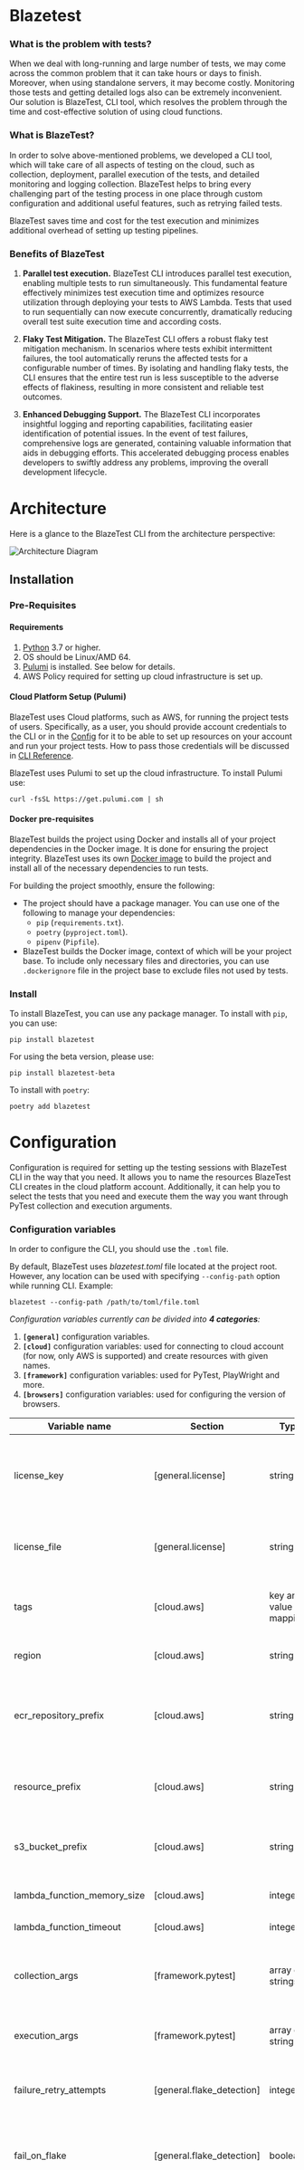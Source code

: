 # Blazetest

### What is the problem with tests?

When we deal with long-running and large number of tests, we may come across the common problem that it can take hours or days to finish.
Moreover, when using standalone servers, it may become costly. Monitoring those tests and getting detailed logs also can be extremely inconvenient.
Our solution is BlazeTest, CLI tool, which resolves the problem through the time and cost-effective solution of using cloud functions.

### What is BlazeTest?

In order to solve above-mentioned problems, we developed a CLI tool, which will take care of all aspects of testing on the cloud,
such as collection, deployment, parallel execution of the tests, and detailed monitoring and logging collection.
BlazeTest helps to bring every challenging part of the testing process in one place through custom configuration and additional useful features, such as retrying failed tests.

BlazeTest saves time and cost for the test execution and minimizes additional overhead of setting up testing pipelines.

### Benefits of BlazeTest

1. **Parallel test execution.** BlazeTest CLI introduces parallel test execution, enabling multiple tests to run simultaneously.
This fundamental feature effectively minimizes test execution time and optimizes resource utilization through deploying your tests to AWS Lambda.
Tests that used to run sequentially can now execute concurrently, dramatically reducing overall test suite
execution time and according costs.

2. **Flaky Test Mitigation.** The BlazeTest CLI offers a robust flaky test mitigation mechanism.
In scenarios where tests exhibit intermittent failures, the tool automatically reruns the affected tests for a
configurable number of times. By isolating and handling flaky tests, the CLI ensures that the entire test run is
less susceptible to the adverse effects of flakiness, resulting in more consistent and reliable test outcomes.

3. **Enhanced Debugging Support.** The BlazeTest CLI incorporates insightful logging and reporting capabilities,
facilitating easier identification of potential issues. In the event of test failures, comprehensive logs are
generated, containing valuable information that aids in debugging efforts. This accelerated debugging process
enables developers to swiftly address any problems, improving the overall development lifecycle.

# Architecture

Here is a glance to the BlazeTest CLI from the architecture perspective:

![Architecture Diagram](https://i.ibb.co/mHWgN5c/architecture-diagram.png)

## Installation

### Pre-Requisites

#### Requirements
1. [Python](https://www.python.org/) 3.7 or higher.
2. OS should be Linux/AMD 64.
2. [Pulumi](https://www.pulumi.com/docs/install/) is installed. See below for details.
3. AWS Policy required for setting up cloud infrastructure is set up.


#### Cloud Platform Setup (Pulumi)

BlazeTest uses Cloud platforms, such as AWS, for running the project tests of users.
Specifically, as a user, you should provide account credentials to the CLI or in the
[Config](#configuration) for it to be able to set up resources on your account and run
your project tests. How to pass those credentials will be discussed in [CLI Reference](#cli-command-reference).

BlazeTest uses Pulumi to set up the cloud infrastructure. To install Pulumi use:

```
curl -fsSL https://get.pulumi.com | sh
```

#### Docker pre-requisites

BlazeTest builds the project using Docker and installs all of your project dependencies in the Docker image.
It is done for ensuring the project integrity. BlazeTest uses its own [Docker image](https://github.com/railflow/blazetest-docker) to build the project and install all of the necessary dependencies to run tests.

For building the project smoothly, ensure the following:

- The project should have a package manager. You can use one of the following to manage your dependencies:
  - `pip` (`requirements.txt`).
  - `poetry` (`pyproject.toml`).
  - `pipenv` (`Pipfile`).
- BlazeTest builds the Docker image, context of which will be your project base. To include only necessary files and directories, you can use `.dockerignore` file in the project base to exclude files not used by tests.

### Install

To install BlazeTest, you can use any package manager. To install with `pip`, you can use:

```
pip install blazetest
```

For using the beta version, please use:

```
pip install blazetest-beta
```

To install with `poetry`:
```
poetry add blazetest
```

# Configuration

Configuration is required for setting up the testing sessions with BlazeTest CLI in the way that you need.
It allows you to name the resources BlazeTest CLI creates in the cloud platform account.
Additionally, it can help you to select the tests that you need and execute them the way you want through PyTest collection and execution arguments.

### Configuration variables

In order to configure the CLI, you should use the `.toml` file.

By default, BlazeTest uses _blazetest.toml_ file located at the project root.
However, any location can be used with specifying `--config-path` option while running CLI. Example:

`blazetest --config-path /path/to/toml/file.toml`

_Configuration variables currently can be divided into **4 categories**:_
1. **`[general]`** configuration variables.
2. **`[cloud]`** configuration variables: used for connecting to cloud account (for now, only AWS is supported) and create resources with given names.
3. **`[framework]`** configuration variables: used for PyTest, PlayWright and more.
4. **`[browsers]`** configuration variables: used for configuring the version of browsers.


| Variable name          | Section                   | Type                   | Required                        | Description                                                                                                                                                                                                                                            | Example                                  |
|------------------------|---------------------------|------------------------|---------------------------------|--------------------------------------------------------------------------------------------------------------------------------------------------------------------------------------------------------------------------------------------------------|------------------------------------------|
| license_key            | [general.license]         | string                 | Yes, if not passed anywhere else | (online activation) License key. Can be set with SPEEDYTEST_LICENSE environment variable or can be passed as --license-key CLI option                                                                                                                  | XXXXX-XXXXX-XXXXX-XXXXX                  |
| license_file | [general.license]                   | string | Yes, if not passed anywhere else | (offline activation) File path or remote url license file                                                                                                                                                                                              | /files/ActivationFile.skm |
| tags | [cloud.aws]                   | key and value mappings | No | Global tags that are attached to all the cloud resources created by BlazeTest. Default is empty                                                                                                                                                        | {tag1 = "tag1value", tag2 = "tag2value"} |
| region                 | [cloud.aws]               | string                 | Yes                             | AWS Region. Can be set with AWS_REGION environment variable                                                                                                                                                                                            | eu-west-1                                |
| ecr_repository_prefix    | [cloud.aws]               | string                 | No                              | AWS Elastic Container Registry (ECR) Repository name. It is where your project Docker image will be uploaded. Default is "blazetest-repo"                                                                                                              | blazetest-repo                           |
| resource_prefix             | [cloud.aws]               | string                 | No                              | Resource prefix. Used for naming the Lambda and CloudFormation. Default is "blazetest-stack"                                                                                                                                                           | blazetest-stack                          |
| s3_bucket_prefix              | [cloud.aws]               | string                 | No                              | AWS Simple Storage Service (S3) bucket name. Used for storing the test results. Default is "blazetest-s3"                                                                                                                                              | blazetest-s3                             |
| lambda_function_memory_size | [cloud.aws]               | integer                | No                              | AWS Lambda function memory size. Default is 4096                                                                                                                                                                                                       | 4096                                     |
| lambda_function_timeout | [cloud.aws]               | integer                | No                              | AWS Lambda function timeout. Default is 900                                                                                                                                                                                                            | 900                                      |
| collection_args        | [framework.pytest]        | array of strings       | No                              | Arguments passed to Pytest while collecting/selecting tests (not executing them). See PyTest docs for possible options.                                                                                                                                | ["tests/module1", "-m", "feature1"]      |
| execution_args         | [framework.pytest]        | array of string        | No                              | Arguments passed to Pytest while executing tests. See PyTest docs for possible options.                                                                                                                                                                | ["-s", "-vv", "--durations=10"]          |
| failure_retry_attempts | [general.flake_detection] | integer                | No                              | How many times to retry the failed tests. Retrial happens after the initial test run ends. Default is 0                                                                                                                                                | 1                                        |
| fail_on_flake         | [general.flake_detection] | boolean                | No                              | Whether to exit with fail or success when the flaky tests are found. By default, BlazeTest will fail if the flaky test is found                                                                                                                        | true                                     |
| remove_flakes          | [general.flake_detection] | boolean                | No                              | If true, BlazeTest will consider flaky tests as failed and will not include them in the JUnit XML report as flaky. Default is false                                                                                                                    | false                                    |
| exit_on_flake_detection| [general.flake_detection] | boolean                | No                              | If true, when the failed tests are retried, if the test passed, it will mark it as flaky and will not retry this test again. Otherwise, it will retry the test `failure_retry_attempts` time even if it has passed during the retrial. Default is true. | true                                     |

:::info
For PyTest arguments, please see the usage examples in the pytest documentation: https://docs.pytest.org/en/7.1.x/contents.html.
:::

### Difference between collection and execution arguments for PyTest

In the workflow of BlazeTest CLI, concepts of collection and execution can be explained in a simple way:
1. _Collection is selection of the tests that we need._
There are several options that PyTest allows us to collect the tests, such as the directory the tests are located and the markers that test use.

2. _Execution is actually running the tests._
There is a variety of options you can run your tests with PyTest. For example, you can increase verbosity with `-v` option, or capture the output with `-s` option while **running the tests**.

### Example

Here you can see the example `blazetest.toml` file:

```
[general.license]
license_key = "ASDSA-ASDSA-ASDSA-ASDSA"

[general.flake_detection]
failure_retry_attempts = 3
fail_on_flake = false
remove_flakes = false
exit_on_flake_detection = false

[cloud.aws]
region = "eu-west-1"
ecr_repository_prefix = "my-example-repository"
resource_prefix = "example-stack-name"
s3_bucket_prefix = "example-bucket"
tags = {key1 = "value1", key2 = "value2"}

[framework.pytest]
collection_args = ["tests/module1", "-m", "feature1"]
execution_args = ["-s", "-vv"]

[browsers.chrome]
version = "107.0"
```

**! You don't need to indicate `--junitxml` flag as it will be defined automatically.**

### CLI Command Reference
**! Use double quotes for argument values with spaces. Example: --project "demo project"**

BlazeTest has 3 main commands:
1. `blazetest run`: main command, which executes the main logic.
2. `blazetest rerun`: command used for rerunning the session.
3. `blazetest sessions`: shows all runs and reruns history.

### Blazetest Run

```shell
blazetest run [OPTIONS]
```
**Available options:**

| Key                               | Required | Description                                                                                                                                                                                                                     | Example                                               |
|-----------------------------------|---------|---------------------------------------------------------------------------------------------------------------------------------------------------------------------------------------------------------------------------------|-------------------------------------------------------|
| -k, --license-key                 | -k or -l | (online activation) License key. Can be set with SPEEDYTEST_LICENSE environment variable or can be included in project configuration                                                                                            | -k XXXXX-XXXXX-XXXXX-XXXXX                            |
| -l, --license-file                | -k or -l | (offline activation) File path or remote url license file                                                                                                                                                                       | -l /files/ActivationFile.skm                          |
| -ak, --aws-access-key-id          | Yes     | AWS Access Key ID. Can be set with AWS_ACCESS_KEY_ID environment variable                                                                                                                                                       | -awskey AKIAIOSFODNN7EXAMPLE                          |
| -as, --aws-secret-access-key      | Yes     | AWS Secret Access Key. Can be set with AWS_SECRET_ACCESS_KEY environment variable                                                                                                                                               | -awssecret wJalrXUtnFEMI/K7MDENG/bPxRfiCYEXAMPLEKEY   |
| -config, --config-path            | No      | Path to the configuration file (should be .toml file), default is blazetest.toml in the folder CLI is executed. If not found, raises an error                                                                                  | -config /config/blazetest.toml                       |
| -lo, --logs                       | No      | Enables logs and shows them in the stdout. Default is enabled. When disabled, saved to blazetest.log file in the folder CLI is executed                                                                                        | -awskey XXX -awssecret XXX --logs=disabled            |
| -lk, --loki                       | No      | Loki API Key. If provided, logs are sent to the Loki Log aggregation system of Railflow                                                                                                                                         | -lk XXXX [108 characters long string]                 |
| -d, --diag                        | No      | Executes one trial test to make sure everything works. The tests are not collected, instead dummy test is sent to Lambda                                                                                                        | -awskey XXX -awssecret XXX -d                         |
| -t, --tags                        | No      | Tags specified for the AWS Lambda function. The tags will be attached to the created Lambda function instance                                                                                                                   | -t tag1=tag1value,tag2=tag2value                      |
| -de, --debug                      | No      | Enables debugging output                                                                                                                                                                                                        | -awskey XXX -awssecret XXX -de                        |

```shell title="BlazeTest CLI Example of 'blazetest run'"
blazetest run -k <license key> -ak <aws-access-key-id> -as <aws-secret-access-key> -config <directory name>/<configuration filename> -lk <loki api key> -t <tag1>=<tagvalue1>,<tag2>=<tagvalue2>
```

### Blazetest Rerun

```shell
blazetest rerun [OPTIONS]
```
**Available options:**

| Key        | Required | Description                                                                         | Example     |
|------------|----------|-------------------------------------------------------------------------------------|-------------|
| -u, --uuid | Yes      | Session UUID, which you want to rerun. Can be found by command `blazetest sessions` | -u a2bb567a |

```shell title="BlazeTest CLI Example of 'blazetest rerun'"
blazetest rerun --uuid a2bb567a -lk <loki api key>
```

### Blazetest Sessions

```shell
blazetest sessions [OPTIONS]
```
**Available options:**

| Key           | Required | Description                                                                                                               | Example |
|---------------|---------|---------------------------------------------------------------------------------------------------------------------------|---------|
| -i, --include | No      | Which type of runs to include in the output of the history of sessions. Can be: "all", "runs", "reruns". Default is "all" | -i runs |
| -t, --tags    | No      | Option to filter the sessions by tags. If not specified, all results are shown.                                           | -t name=railflow,runtime=python |

```shell title="BlazeTest CLI Example of 'blazetest sessions'
blazetest sessions --include runs --tags name=railflow,runtime=javascript
```

## CLI Examples

### Running tests using license key, logs disabled, sending them to Loki, tags specified
```shell title="BlazeTest CLI Example"
blazetest run -k ABCDE-12345-FGHIJ-67890 -ak AWS-ACCESS-KEY -as AWS-SECRET-ACCESS-KEY -lo=disabled -lk LOKI-API-KEY  -t tag1=blazetest,tag2=railflow
```

### Running -d option to test if everything works
```shell title="BlazeTest CLI Example"
blazetest run -l /home/user/ActivationFile20201020.skm -ak AWS-ACCESS-KEY -as AWS-SECRET-ACCESS-KEY -d
```

### Running with debugging enabled
```shell title="BlazeTest CLI Example"
blazetest -k ABCDE-12345-FGHIJ-67890 -ak AWS-ACCESS-KEY -as AWS-SECRET-ACCESS-KEY -de
```

